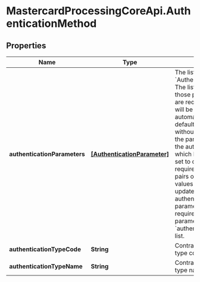 # MastercardProcessingCoreApi.AuthenticationMethod

## Properties

Name | Type | Description | Notes
------------ | ------------- | ------------- | -------------
**authenticationParameters** | [**[AuthenticationParameter]**](AuthenticationParameter.md) | The list of &#x60;AuthenticationParameter&#x60;.  The list can contain only those parameters which are required. The others will be created automatically with the default value (if it is set) or without value.  To update the parameter value for the authentication method which has already been set to contract it is required to put only those pairs of parameters and values which are to be updated.  To reset the authentication method parameter value it is required to put only the parameter name to the &#x60;authenticationParameter&#x60; list.  | [optional] 
**authenticationTypeCode** | **String** | Contract authentication type code.  | 
**authenticationTypeName** | **String** | Contract authentication type name.  | [optional] 


